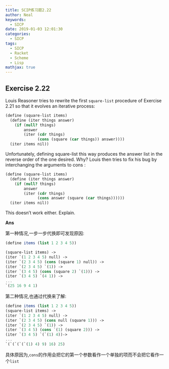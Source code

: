 ```yaml
---
title: SCIP练习题2.22
author: Neal
keywords:
  - SICP
date: 2019-01-03 12:01:30
categories:
  - SICP
tags:
  - SICP
  - Racket
  - Scheme
  - Lisp
mathjax: true
---
```


## Exercise 2.22

Louis Reasoner tries to rewrite the first `square-list` procedure of Exercise 2.21 so that it evolves an iterative process:

```scheme
(define (square-list items)
  (define (iter things answer)
    (if (null? things)
        answer
        (iter (cdr things)
              (cons (square (car things)) answer))))
  (iter items nil))
```

Unfortunately, defining square-list this way produces the answer list in the reverse order of the one desired. Why? Louis then tries to fix his bug by interchanging the arguments to cons :

```scheme
(define (square-list items)
  (define (iter things answer)
    (if (null? things)
        answer
        (iter (cdr things)
              (cons answer (square (car things))))))
  (iter items nil))
```

This doesn’t work either. Explain.

**Ans**

第一种情况,一步一步代换即可发现原因:

```scheme
(define items (list 1 2 3 4 5))

(square-list items) ->
(iter `(1 2 3 4 5) null) ->
(iter `(2 3 4 5) (cons (square 1) null)) ->
(iter `(2 3 4 5) `(1)) ->
(iter `(3 4 5) (cons (square 2) `(1))) ->
(iter `(3 4 5) `(4 1)) ->
...
`(25 16 9 4 1)
```

第二种情况,也通过代换来了解:

```scheme
(define items (list 1 2 3 4 5))
(square-list items) ->
(iter `(1 2 3 4 5) null) ->
(iter `(2 3 4 5) (cons null (square 1))) ->
(iter `(2 3 4 5) `(1)) ->
(iter `(3 4 5) (cons `(1) (square 2))) ->
(iter `(3 4 5) `(`(1) 4))->
...
`(`(`(`(`(1) 4) 9) 16) 25)
```

具体原因为,`cons`的作用会把它的第一个参数看作一个单独的项而不会把它看作一个`list`
